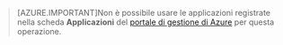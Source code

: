 > [AZURE.IMPORTANT]Non è possibile usare le applicazioni registrate nella scheda **Applicazioni** del [portale di gestione di Azure](https://manage.windowsazure.com/) per questa operazione.

<!---HONumber=Oct15_HO1-->